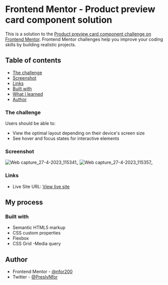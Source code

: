# Frontend Mentor - Product preview card component solution

This is a solution to the [Product preview card component challenge on Frontend Mentor](https://www.frontendmentor.io/challenges/product-preview-card-component-GO7UmttRfa). Frontend Mentor challenges help you improve your coding skills by building realistic projects. 

## Table of contents

  - [The challenge](#the-challenge)
  - [Screenshot](#screenshot)
  - [Links](#links)
  - [Built with](#built-with)
  - [What I learned](#what-i-learned)
- [Author](#author)


### The challenge

Users should be able to:

- View the optimal layout depending on their device's screen size
- See hover and focus states for interactive elements

### Screenshot
![Web capture_27-4-2023_115341_](https://user-images.githubusercontent.com/124421807/234842145-dcac8700-5535-45b2-a372-c94e48ce6964.jpeg)
![Web capture_27-4-2023_115357_](https://user-images.githubusercontent.com/124421807/234842178-b8395557-429b-4de6-b4e9-3355549ef744.jpeg)



### Links
- Live Site URL: [View live site]( https://nfor2000.github.io/product-preview-card-component-main/)

## My process

### Built with

- Semantic HTML5 markup
- CSS custom properties
- Flexbox
- CSS Grid
-Media query

## Author

- Frontend Mentor - [@nfor200](https://www.frontendmentor.io/profile/nfor2000)
- Twitter - [@PreslyNfor](https://www.twitter.com/PreslyNfor)

